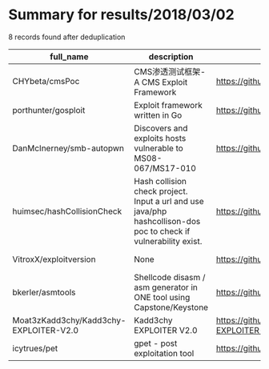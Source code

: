 
# Summary for results/2018/03/02
    
8 records found after deduplication

| full_name | description | html_url | matched_list | matched_count | pushed_at | size | stargazers_count | language | forks_count |
|----------------------------------------|------------------------------------------------------------------------------------------------------------------|-----------------------------------------------------------|-----------------------|-----------------|---------------------------|--------|--------------------|------------|---------------|
| CHYbeta/cmsPoc | CMS渗透测试框架-A CMS Exploit Framework | https://github.com/CHYbeta/cmsPoc | ['exploit'] | 1 | 2018-03-02 06:41:12+00:00 | 566 | 562 | Python | 168 |
| porthunter/gosploit | Exploit framework written in Go | https://github.com/porthunter/gosploit | ['exploit'] | 1 | 2018-03-02 16:44:30+00:00 | 10990 | 24 | Ruby | 7 |
| DanMcInerney/smb-autopwn | Discovers and exploits hosts vulnerable to MS08-067/MS17-010 | https://github.com/DanMcInerney/smb-autopwn | ['exploit'] | 1 | 2018-03-02 00:40:39+00:00 | 10 | 40 | Python | 23 |
| huimsec/hashCollisionCheck | Hash collision check project. Input a url and use java/php hashcollison-dos poc to check if vulnerability exist. | https://github.com/huimsec/hashCollisionCheck | ['vulnerability poc'] | 1 | 2018-03-02 06:58:04+00:00 | 0 | 0 | nan | 0 |
| VitroxX/exploitversion | None | https://github.com/VitroxX/exploitversion | ['exploit'] | 1 | 2018-03-02 09:14:02+00:00 | 1 | 0 | | 0 |
| bkerler/asmtools | Shellcode disasm / asm generator in ONE tool using Capstone/Keystone | https://github.com/bkerler/asmtools | ['shellcode'] | 1 | 2018-03-02 16:52:30+00:00 | 3 | 6 | Python | 1 |
| Moat3zKadd3chy/Kadd3chy-EXPLOITER-V2.0 | Kadd3chy EXPLOITER V2.0 | https://github.com/Moat3zKadd3chy/Kadd3chy-EXPLOITER-V2.0 | ['exploit'] | 1 | 2018-03-02 19:18:44+00:00 | 8 | 0 | Prolog | 1 |
| icytrues/pet | gpet - post exploitation tool | https://github.com/icytrues/pet | ['exploit'] | 1 | 2018-03-02 22:45:38+00:00 | 1 | 0 | | 0 |
